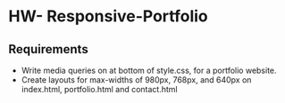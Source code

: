 # HW- Responsive-Portfolio

## Requirements
 - Write media queries on at bottom of style.css, for a portfolio website. 
 - Create layouts for max-widths of 980px, 768px, and 640px on index.html, portfolio.html and contact.html 

  



